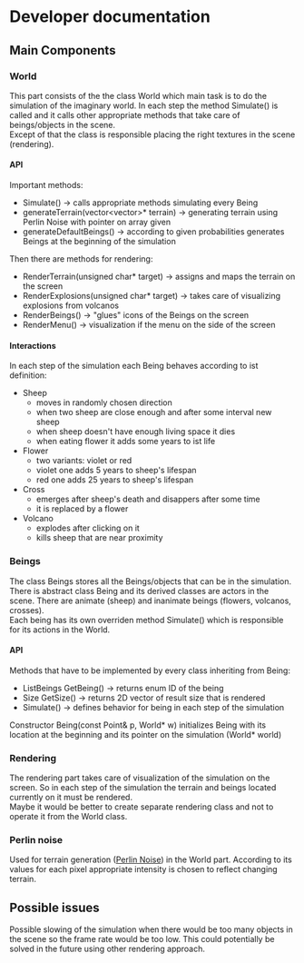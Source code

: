 # Developer documentation 


## Main Components


### World
This part consists of the the class World which main task is to do the simulation of the imaginary world. In each step the method Simulate() is called and it calls other appropriate methods that take care of beings/objects in the scene. 
\
Except of that the class is responsible placing the right textures in the scene (rendering).

#### API
Important methods:
* Simulate() -> calls appropriate methods simulating every Being
* generateTerrain(vector<vector<float>>* terrain) -> generating terrain using Perlin Noise with pointer on array given
* generateDefaultBeings() -> according to given probabilities generates Beings at the beginning of the simulation

Then there are methods for rendering:
* RenderTerrain(unsigned char* target) -> assigns and maps the terrain on the screen
* RenderExplosions(unsigned char* target) -> takes care of visualizing explosions from volcanos
* RenderBeings() -> "glues" icons of the Beings on the screen
* RenderMenu() -> visualization if the menu on the side of the screen 

#### Interactions
In each step of the simulation each Being behaves according to ist definition:
* Sheep
	* moves in randomly chosen direction
	* when two sheep are close enough and after some interval new sheep 
	* when sheep doesn't have enough living space it dies
	* when eating flower it adds some years to ist life
* Flower
	* two variants: violet or red
	* violet one adds 5 years to sheep's lifespan
	* red one adds 25 years to sheep's lifespan
* Cross
	* emerges after sheep's death and disappers after some time
	* it is replaced by a flower
* Volcano
	* explodes after clicking on it
	* kills sheep that are near proximity
	


### Beings
The class Beings stores all the Beings/objects that can be in the simulation. There is abstract class Being and its derived classes are actors in the scene. There are animate (sheep) and inanimate beings (flowers, volcanos, crosses).
\
Each being has its own overriden method Simulate() which is responsible for its actions in the World.

#### API

Methods that have to be implemented by every class inheriting from Being:
* ListBeings GetBeing() -> returns enum ID of the being
* Size GetSize() -> returns 2D vector of result size that is rendered
* Simulate() -> defines behavior for being in each step of the simulation

Constructor Being(const Point& p, World* w) initializes Being with its location at the beginning and its pointer on the simulation (World* world)


### Rendering
The rendering part takes care of visualization of the simulation on the screen. So in each step of the simulation the terrain and beings located currently on it must be rendered.
\
Maybe it would be better to create separate rendering class and not to operate it from the World class.

### Perlin noise 

Used for terrain generation ([Perlin Noise](https://www.wikiwand.com/en/Perlin_noise)) in the World part. According to its values for each pixel appropriate intensity is chosen to reflect changing terrain.


## Possible issues

Possible slowing of the simulation when there would be too many objects in the scene so the frame rate would be too low. This could potentially be solved in the future using other rendering approach.

